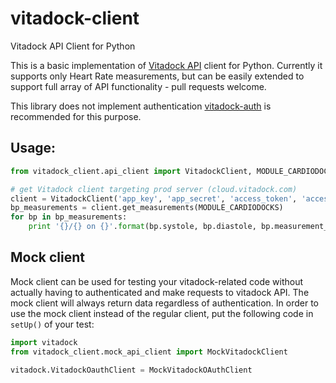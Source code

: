 # vitadock-client
Vitadock API Client for Python

This is a basic implementation of [Vitadock API](https://github.com/Medisana/vitadock-api/wiki) client for Python.
Currently it supports only Heart Rate measurements, but can be easily extended to support full array of API functionality - pull requests welcome.

This library does not implement authentication [vitadock-auth](https://github.com/gkotsis/vitadock-oauth) is recommended for this purpose. 

## Usage:

```python
from vitadock_client.api_client import VitadockClient, MODULE_CARDIODOCKS

# get Vitadock client targeting prod server (cloud.vitadock.com) 
client = VitadockClient('app_key', 'app_secret', 'access_token', 'access_token_secret', test=False)
bp_measurements = client.get_measurements(MODULE_CARDIODOCKS)
for bp in bp_measurements:
    print '{}/{} on {}'.format(bp.systole, bp.diastole, bp.measurement_date)
```

## Mock client

Mock client can be used for testing your vitadock-related code without actually having to authenticated and make requests to vitadock API. 
The mock client will always return data regardless of authentication.
In order to use the mock client instead of the regular client, put the following code in `setUp()` of your test:

```python
import vitadock
from vitadock_client.mock_api_client import MockVitadockClient

vitadock.VitadockOauthClient = MockVitadockOAuthClient
```